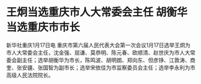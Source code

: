 # 王炯当选重庆市人大常委会主任 胡衡华当选重庆市市长

新华社重庆1月17日电
重庆市第六届人民代表大会第一次会议1月17日选举王炯为市人大常委会主任，沈金强、屈谦、莫恭明、陈元春、欧顺清、赵世庆为市人大常委会副主任；选举胡衡华为市长，陈鸣波、胡明朗、郑向东、但彦铮、江敦涛、商奎、张安疆、张国智为副市长；选举宋依佳为市监察委员会主任；选举李永利为市高级人民法院院长。

